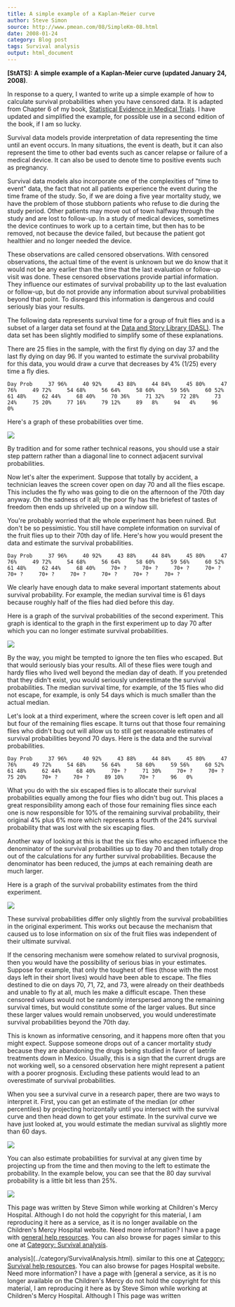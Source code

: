 ```yaml
---
title: A simple example of a Kaplan-Meier curve
author: Steve Simon
source: http://www.pmean.com/08/SimpleKm-08.html
date: 2008-01-24
category: Blog post
tags: Survival analysis
output: html_document
---
```

**[StATS]:** **A simple example of a Kaplan-Meier
curve (updated January 24, 2008)**.

In response to a query, I wanted to write up a simple example of how to
calculate survival probabilities when you have censored data. It is
adapted from Chapter 6 of my book, [Statistical Evidence in Medical
Trials](../evidence.asp). I have updated and simplified the example, for
possible use in a second edition of the book, if I am so lucky.

Survival data models provide interpretation of data representing the
time until an event occurs. In many situations, the event is death, but
it can also represent the time to other bad events such as cancer
relapse or failure of a medical device. It can also be used to denote
time to positive events such as pregnancy.

Survival data models also incorporate one of the complexities of "time
to event" data, the fact that not all patients experience the event
during the time frame of the study. So, if we are doing a five year
mortality study, we have the problem of those stubborn patients who
refuse to die during the study period. Other patients may move out of
town halfway through the study and are lost to follow-up. In a study of
medical devices, sometimes the device continues to work up to a certain
time, but then has to be removed, not because the device failed, but
because the patient got healthier and no longer needed the device.

These observations are called censored observations. With censored
observations, the actual time of the event is unknown but we do know
that it would not be any earlier than the time that the last evaluation
or follow-up visit was done. These censored observations provide partial
information. They influence our estimates of survival probability up to
the last evaluation or follow-up, but do not provide any information
about survival probabilities beyond that point. To disregard this
information is dangerous and could seriously bias your results.

The following data represents survival time for a group of fruit flies
and is a subset of a larger data set found at the [Data and Story
Library (DASL)](../category/InterestingWebsites.html#DaStLi). The data
set has been slightly modified to simplify some of these explanations.

There are 25 flies in the sample, with the first fly dying on day 37 and
the last fly dying on day 96. If you wanted to estimate the survival
probability for this data, you would draw a curve that decreases by  4%
(1/25) every time a fly dies.

`Day Prob     37 96%     40 92%     43 88%     44 84%     45 80%     47 76%     49 72%     54 68%     56 64%     58 60%     59 56%     60 52%     61 48%     62 44%     68 40%     70 36%     71 32%     72 28%     73 24%     75 20%     77 16%     79 12%     89   8%     94   4%     96   0%`

Here's a graph of these probabilities over time.

![](http://www.pmean.com/images/images/08/SimpleKm-0801.gif)

By tradition and for some rather technical reasons, you should use a
stair step pattern rather than a diagonal line to connect adjacent
survival probabilities.

Now let's alter the experiment. Suppose that totally by accident, a
technician leaves the screen cover open on day 70 and all the flies
escape. This includes the fly who was going to die on the afternoon of
the 70th day anyway. Oh the sadness of it all; the poor fly has the
briefest of tastes of freedom then ends up shriveled up on a window
sill.

You're probably worried that the whole experiment has been ruined. But
don't be so pessimistic. You still have complete information on
survival of the fruit flies up to their 70th day of life. Here's how
you would present the data and estimate the survival probabilities.

`Day Prob     37 96%     40 92%     43 88%     44 84%     45 80%     47 76%     49 72%     54 68%     56 64%     58 60%     59 56%     60 52%     61 48%     62 44%     68 40%     70+ ?     70+ ?     70+ ?     70+ ?     70+ ?     70+ ?     70+ ?     70+ ?     70+ ?     70+ ?`

We clearly have enough data to make several important statements about
survival probability. For example, the median survival time is 61 days
because roughly half of the flies had died before this day.

Here is a graph of the survival probabilities of the second experiment.
This graph is identical to the graph in the first experiment up to day
70 after which you can no longer estimate survival probabilities.

![](http://www.pmean.com/images/images/08/SimpleKm-0802.gif)

By the way, you might be tempted to ignore the ten flies who escaped.
But that would seriously bias your results. All of these flies were
tough and hardy flies who lived well beyond the median day of death. If
you pretended that they didn't exist, you would seriously underestimate
the survival probabilities. The median survival time, for example, of
the 15 flies who did not escape, for example, is only 54 days which is
much smaller than the actual median.

Let's look at a third experiment, where the screen cover is left open
and all but four of the remaining flies escape. It turns out that those
four remaining flies who didn't bug out will allow us to still get
reasonable estimates of survival probabilities beyond 70 days. Here is
the data and the survival probabilities.

`Day Prob     37 96%     40 92%     43 88%     44 84%     45 80%     47 76%     49 72%     54 68%     56 64%     58 60%     59 56%     60 52%     61 48%     62 44%     68 40%     70+ ?     71 30%     70+ ?     70+ ?     75 20%     70+ ?     70+ ?     89 10%     70+ ?     96   0%`

What you do with the six escaped flies is to allocate their survival
probabilities equally among the four flies who didn't bug out. This
places a great responsibility among each of those four remaining flies
since each one is now responsible for 10% of the remaining survival
probability, their original 4% plus 6% more which represents a fourth of
the 24% survival probability that was lost with the six escaping flies.

Another way of looking at this is that the six flies who escaped
influence the denominator of the survival probabilities up to day 70 and
then totally drop out of the calculations for any further survival
probabilities. Because the denominator has been reduced, the jumps at
each remaining death are much larger.

Here is a graph of the survival probability estimates from the third
experiment.

![](http://www.pmean.com/images/images/08/SimpleKm-0803.gif)

These survival probabilities differ only slightly from the survival
probabilities in the original experiment. This works out because the
mechanism that caused us to lose information on six of the fruit flies
was independent of their ultimate survival.

If the censoring mechanism were somehow related to survival prognosis,
then you would have the possibility of serious bias in your estimates.
Suppose for example, that only the toughest of flies (those with the
most days left in their short lives) would have been able to escape. The
flies destined to die on days 70, 71, 72, and 73, were already on their
deathbeds and unable to fly at all, much les make a difficult escape.
Then these censored values would not be randomly interspersed among the
remaining survival times, but would constitute some of the larger
values. But since these larger values would remain unobserved, you would
underestimate survival probabilities beyond the 70th day.

This is known as informative censoring, and it happens more often that
you might expect. Suppose someone drops out of a cancer mortality study
because they are abandoning the drugs being studied in favor of laetrile
treatments down in Mexico. Usually, this is a sign that the current
drugs are not working well, so a censored observation here might
represent a patient with a poorer prognosis. Excluding these patients
would lead to an overestimate of survival probabilities.

When you see a survival curve in a research paper, there are two ways to
interpret it. First, you can get an estimate of the median (or other
percentiles) by projecting horizontally until you intersect with the
survival curve and then head down to get your estimate. In the survival
curve we have just looked at, you would estimate the median survival as
slightly more than 60 days.

![](http://www.pmean.com/images/images/08/SimpleKm-0804.gif)

You can also estimate probabilities for survival at any given time by
projecting up from the time and then moving to the left to estimate the
probability. In the example below, you can see that the 80 day survival
probability is a little bit less than 25%.

![](http://www.pmean.com/images/images/08/SimpleKm-0805.gif)

[](http://creativecommons.org/licenses/by/3.0/us/) This page was written
by Steve Simon while working at Children's Mercy Hospital. Although I
do not hold the copyright for this material, I am reproducing it here as
a service, as it is no longer available on the Children's Mercy
Hospital website. Need more information? I have a page with [general
help resources](../GeneralHelp.html). You can also browse for pages
similar to this one at [Category: Survival
analysis](../category/SurvivalAnalysis.html).
<!---More--->
analysis](../category/SurvivalAnalysis.html).
similar to this one at [Category: Survival
help resources](../GeneralHelp.html). You can also browse for pages
Hospital website. Need more information? I have a page with [general
a service, as it is no longer available on the Children's Mercy
do not hold the copyright for this material, I am reproducing it here as
by Steve Simon while working at Children's Mercy Hospital. Although I
[](http://creativecommons.org/licenses/by/3.0/us/) This page was written

<!---Do not use
**[StATS]:** **A simple example of a Kaplan-Meier
[](http://creativecommons.org/licenses/by/3.0/us/) This page was written
by Steve Simon while working at Children's Mercy Hospital. Although I
do not hold the copyright for this material, I am reproducing it here as
a service, as it is no longer available on the Children's Mercy
Hospital website. Need more information? I have a page with [general
help resources](../GeneralHelp.html). You can also browse for pages
similar to this one at [Category: Survival
analysis](../category/SurvivalAnalysis.html).
--->

